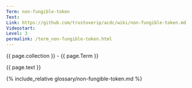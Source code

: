```yaml
---
Term: non-fungible-token
Text: 
Link: https://github.com/trustoverip/acdc/wiki/non-fungible-token.md
Videostart: 
Level: 3
permalink: /term_non-fungible-token.html
---
```


{{ page.collection }} - {{ page.Term }}

   {{ page.text }}

{% include_relative glossary/non-fungible-token.md %}
